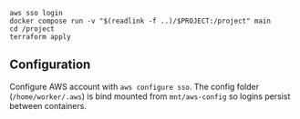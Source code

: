```
aws sso login
docker compose run -v "$(readlink -f ..)/$PROJECT:/project" main
cd /project
terraform apply
```

Configuration
-------------

Configure AWS account with `aws configure sso`. The config folder (`/home/worker/.aws`) is bind mounted from `mnt/aws-config` so logins persist between containers.
